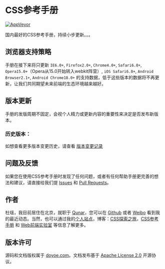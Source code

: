 # CSS参考手册

[![AppVeyor](https://img.shields.io/appveyor/ci/gucong3000/css-book.svg)](https://ci.appveyor.com/project/gucong3000/css-book)

国内最好的CSS参考手册，持续小步更新。。。

## 浏览器支持策略

手册在接下来将只更新 `IE6.0+`, `Firefox2.0+`, `Chrome4.0+`, `Safari6.0+`, `Opera15.0+`（Opera从15.0开始转入webkit阵营）, `iOS Safari6.0+`, `Android Browser2.1+`, `Android Chrome18.0+` 的支持数据，低于这些版本的数据将不再更新，让我们共同期望未来前端的生态环境越来越好。

## 版本更新

手册的发版周期不固定，会视个人精力或更新内容的重要性来决定是否发布新版本。

### 历史版本：

如想查看更多版本变更历史，请查看 [版本变更记录](http://css.doyoe.com/introduction/change-list.htm)


## 问题及反馈

如果您在使用CSS参考手册时发现了任何问题，或者有任何帮助手册更完善的想法和建议，请直接给我们提 [Issues](https://github.com/doyoe/css-handbook/issues/new) 和 [Pull Requests](https://github.com/doyoe/css-handbook/pulls)。


## 作者

杜瑶，我目前居住在北京，就职于 [Qunar](http://www.qunar.com)，您可以在 [Github](https://github.com/doyoe) 或者 [Weibo](http://weibo.com/doyoe) 看到我的最近动态。当然，也可以通过我的[个人站点](http://www.doyoe.com)，博客：[CSS探索之旅](http://blog.doyoe.com)，[CSS参考手册](http://css.doyoe.com) 和 [Web前端实验室](http://demo.doyoe.com) 等信息了解更多。


## 版本许可

源码和文档版权属于 [doyoe.com](http://www.doyoe.com)。文档发布基于 [Apache License 2.0](http://www.apache.org/licenses/LICENSE-2.0) 开源协议。